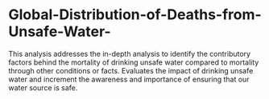 # Global-Distribution-of-Deaths-from-Unsafe-Water-
This analysis addresses the in-depth analysis to identify the contributory factors behind the mortality of drinking unsafe water compared to mortality through other conditions or facts.  Evaluates the impact of drinking unsafe water and increment the awareness and importance of ensuring that our water source is safe.
